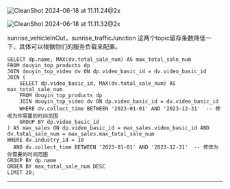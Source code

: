 ![CleanShot 2024-06-18 at 11.11.24@2x](http://img.wqkenqing.ren/typora_img/CleanShot%202024-06-18%20at%2011.11.24@2x.png)

![CleanShot 2024-06-18 at 11.11.32@2x](http://img.wqkenqing.ren/typora_img/CleanShot%202024-06-18%20at%2011.11.32@2x.png)

sunrise_vehicleInOut，sunrise_trafficJunction 这两个topic留存条数降低一下，具体可以根据你们的服务负载来配置。

```
SELECT dp.name, MAX(dv.total_sale_num) AS max_total_sale_num
FROM douyin_top_products dp
JOIN douyin_top_video dv ON dp.video_basic_id = dv.video_basic_id
JOIN (
    SELECT dp.video_basic_id, MAX(dv.total_sale_num) AS max_total_sale_num
    FROM douyin_top_products dp
    JOIN douyin_top_video dv ON dp.video_basic_id = dv.video_basic_id
    WHERE dv.collect_time BETWEEN '2023-01-01' AND '2023-12-31'  -- 修改为你需要的时间范围
    GROUP BY dp.video_basic_id
) AS max_sales ON dp.video_basic_id = max_sales.video_basic_id AND dv.total_sale_num = max_sales.max_total_sale_num
WHERE dv.industry_id = 10
  AND dv.collect_time BETWEEN '2023-01-01' AND '2023-12-31'  -- 修改为你需要的时间范围
GROUP BY dp.name
ORDER BY max_total_sale_num DESC
LIMIT 20;

```

---

